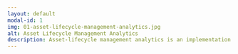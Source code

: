```yaml
---
layout: default
modal-id: 1
img: 01-asset-lifecycle-management-analytics.jpg
alt: Asset Lifecycle Management Analytics
description: Asset-lifecycle management analytics is an implementation of data analytics methods in the field of asset lifecycle management. It is widely implemented for, but not limited to, asset-failure prediction, risk analysis, remaining life assessment, inventory management strategies, and investment analytics.
---
```

